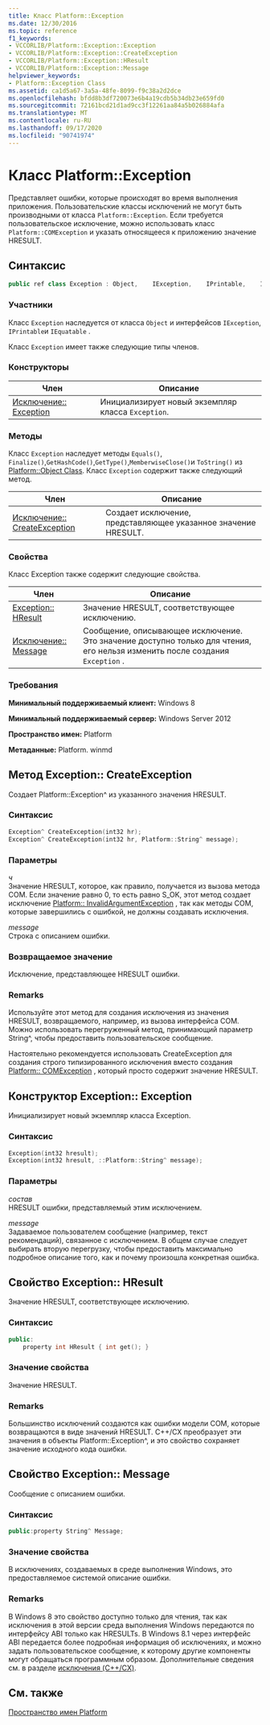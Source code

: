 ```yaml
---
title: Класс Platform::Exception
ms.date: 12/30/2016
ms.topic: reference
f1_keywords:
- VCCORLIB/Platform::Exception::Exception
- VCCORLIB/Platform::Exception::CreateException
- VCCORLIB/Platform::Exception::HResult
- VCCORLIB/Platform::Exception::Message
helpviewer_keywords:
- Platform::Exception Class
ms.assetid: ca1d5a67-3a5a-48fe-8099-f9c38a2d2dce
ms.openlocfilehash: bfdd8b3df720073e6b4a19cdb5b34db23e659fd0
ms.sourcegitcommit: 72161bcd21d1ad9cc3f12261aa84a5b026884afa
ms.translationtype: MT
ms.contentlocale: ru-RU
ms.lasthandoff: 09/17/2020
ms.locfileid: "90741974"
---
```

# <a name="platformexception-class"></a>Класс Platform::Exception

Представляет ошибки, которые происходят во время выполнения приложения. Пользовательские классы исключений не могут быть производными от класса `Platform::Exception`. Если требуется пользовательское исключение, можно использовать класс `Platform::COMException` и указать относящееся к приложению значение HRESULT.

## <a name="syntax"></a>Синтаксис

```cpp
public ref class Exception : Object,    IException,    IPrintable,    IEquatable
```

### <a name="members"></a>Участники

Класс `Exception` наследуется от класса `Object` и интерфейсов `IException`, `IPrintable`и `IEquatable` .

Класс `Exception` имеет также следующие типы членов.

### <a name="constructors"></a>Конструкторы

|Член|Описание|
|------------|-----------------|
|[Исключение:: Exception](#ctor)|Инициализирует новый экземпляр класса `Exception`.|

### <a name="methods"></a>Методы

Класс `Exception` наследует методы `Equals()`, `Finalize()`,`GetHashCode()`,`GetType()`,`MemberwiseClose()`и `ToString()` из [Platform::Object Class](../cppcx/platform-object-class.md). Класс `Exception` содержит также следующий метод.

|Член|Описание|
|------------|-----------------|
|[Исключение:: CreateException](#createexception)|Создает исключение, представляющее указанное значение HRESULT.|

### <a name="properties"></a>Свойства

Класс Exception также содержит следующие свойства.

|Член|Описание|
|------------|-----------------|
|[Exception:: HResult](#hresult)|Значение HRESULT, соответствующее исключению.|
|[Исключение:: Message](#message)|Сообщение, описывающее исключение. Это значение доступно только для чтения, его нельзя изменить после создания `Exception` .|

### <a name="requirements"></a>Требования

**Минимальный поддерживаемый клиент:** Windows 8

**Минимальный поддерживаемый сервер:** Windows Server 2012

**Пространство имен:** Platform

**Метаданные:** Platform. winmd

## <a name="exceptioncreateexception-method"></a><a name="createexception"></a> Метод Exception:: CreateException

Создает Platform::Exception^ из указанного значения HRESULT.

### <a name="syntax"></a>Синтаксис

```cpp
Exception^ CreateException(int32 hr);
Exception^ CreateException(int32 hr, Platform::String^ message);
```

### <a name="parameters"></a>Параметры

*ч*<br/>
Значение HRESULT, которое, как правило, получается из вызова метода COM. Если значение равно 0, то есть равно S_OK, этот метод создает исключение [Platform:: InvalidArgumentException](../cppcx/platform-invalidargumentexception-class.md) , так как методы COM, которые завершились с ошибкой, не должны создавать исключения.

*message*<br/>
Строка с описанием ошибки.

### <a name="return-value"></a>Возвращаемое значение

Исключение, представляющее HRESULT ошибки.

### <a name="remarks"></a>Remarks

Используйте этот метод для создания исключения из значения HRESULT, возвращаемого, например, из вызова интерфейса COM. Можно использовать перегруженный метод, принимающий параметр String^, чтобы предоставить пользовательское сообщение.

Настоятельно рекомендуется использовать CreateException для создания строго типизированного исключения вместо создания [Platform:: COMException](../cppcx/platform-comexception-class.md) , который просто содержит значение HRESULT.

## <a name="exceptionexception-constructor"></a><a name="ctor"></a> Конструктор Exception:: Exception

Инициализирует новый экземпляр класса Exception.

### <a name="syntax"></a>Синтаксис

```cpp
Exception(int32 hresult);
Exception(int32 hresult, ::Platform::String^ message);
```

### <a name="parameters"></a>Параметры

*состав*<br/>
HRESULT ошибки, представляемый этим исключением.

*message*<br/>
Задаваемое пользователем сообщение (например, текст рекомендаций), связанное с исключением. В общем случае следует выбирать вторую перегрузку, чтобы предоставить максимально подробное описание того, как и почему произошла конкретная ошибка.

## <a name="exceptionhresult-property"></a><a name="hresult"></a> Свойство Exception:: HResult

Значение HRESULT, соответствующее исключению.

### <a name="syntax"></a>Синтаксис

```cpp
public:
    property int HResult { int get(); }
```

### <a name="property-value"></a>Значение свойства

Значение HRESULT.

### <a name="remarks"></a>Remarks

Большинство исключений создаются как ошибки модели COM, которые возвращаются в виде значений HRESULT. C++/CX преобразует эти значения в объекты Platform::Exception^, и это свойство сохраняет значение исходного кода ошибки.

## <a name="exceptionmessage-property"></a><a name="message"></a> Свойство Exception:: Message

Сообщение с описанием ошибки.

### <a name="syntax"></a>Синтаксис

```cpp
public:property String^ Message;
```

### <a name="property-value"></a>Значение свойства

В исключениях, создаваемых в среде выполнения Windows, это предоставляемое системой описание ошибки.

### <a name="remarks"></a>Remarks

В Windows 8 это свойство доступно только для чтения, так как исключения в этой версии среда выполнения Windows передаются по интерфейсу ABI только как HRESULTs. В Windows 8.1 через интерфейс ABI передается более подробная информация об исключениях, и можно задать пользовательское сообщение, к которому другие компоненты могут обращаться программным образом. Дополнительные сведения см. в разделе [исключения (C++/CX)](../cppcx/exceptions-c-cx.md).

## <a name="see-also"></a>См. также

[Пространство имен Platform](../cppcx/platform-namespace-c-cx.md)
